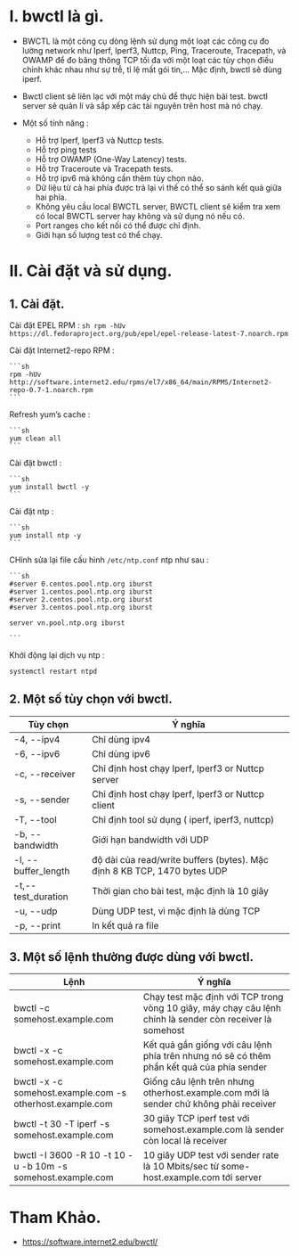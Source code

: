 # I. bwctl là gì.

- BWCTL là một công cụ dòng lệnh sử dụng một loạt các công cụ đo lường network như Iperf, Iperf3, Nuttcp, Ping, Traceroute, Tracepath, và OWAMP để đo băng thông TCP tối đa với một loạt các tùy chọn điều chỉnh khác nhau như sự trễ, tỉ lệ mất gói tin,... Mặc định, bwctl sẽ dùng iperf.

- Bwctl client sẽ liên lạc với một máy chủ để thực hiện bài test. bwctl server sẽ quản lí và sắp xếp các tài nguyên trên host mà nó chạy.

- Một số tính năng :
  - Hỗ trợ Iperf, Iperf3 và Nuttcp tests.
  - Hỗ trợ ping tests
  - Hỗ trợ OWAMP (One-Way Latency) tests.
  - Hỗ trợ Traceroute và Tracepath tests.
  - Hỗ trợ ipv6 mà không cần thêm tùy chọn nào.
  - Dữ liệu từ cả hai phía được trả lại vì thế có thể so sánh kết quả giữa hai phía.
  - Không yêu cầu local BWCTL server, BWCTL client sẽ kiểm tra xem có local BWCTL server hay không và sử dụng nó nếu có.
  - Port ranges cho kết nối có thể được chỉ định.
  -  Giới hạn số lượng test có thể chạy.

# II. Cài đặt và sử dụng.

## 1. Cài đặt.

Cài đặt EPEL RPM :
    ```sh
    rpm -hUv https://dl.fedoraproject.org/pub/epel/epel-release-latest-7.noarch.rpm
    ```

Cài đặt Internet2-repo RPM :

    ```sh
    rpm -hUv http://software.internet2.edu/rpms/el7/x86_64/main/RPMS/Internet2-repo-0.7-1.noarch.rpm
    ```

Refresh yum’s cache :

    ```sh
    yum clean all
    ```

Cài đặt bwctl :

    ```sh
    yum install bwctl -y
    ```

Cài đặt ntp :

    ```sh
    yum install ntp -y
    ```

CHỉnh sửa lại file cấu hình `/etc/ntp.conf` ntp như sau :

    ```sh
    #server 0.centos.pool.ntp.org iburst
    #server 1.centos.pool.ntp.org iburst
    #server 2.centos.pool.ntp.org iburst
    #server 3.centos.pool.ntp.org iburst

    server vn.pool.ntp.org iburst

    ```

Khởi động lại dịch vụ ntp :

```sh
systemctl restart ntpd
```

## 2. Một số tùy chọn với bwctl.

| Tùy chọn | Ý nghĩa |
|---------|--------------|
| -4, --ipv4 | Chỉ dùng ipv4 |
| -6, --ipv6 | Chỉ dùng ipv6 |
| -c, --receiver | Chỉ định host chạy Iperf, Iperf3 or Nuttcp server |
| -s, --sender | Chỉ định host chạy Iperf, Iperf3 or Nuttcp client |
| -T, --tool | Chỉ định tool sử dụng ( iperf, iperf3, nuttcp) |
| -b, --bandwidth  | Giới hạn bandwidth với UDP |
| -l, --buffer_length | độ dài của read/write buffers (bytes). Mặc định 8 KB TCP, 1470 bytes UDP |
| -t,--test_duration | Thời gian cho bài test, mặc định là 10 giây |
| -u, --udp | Dùng UDP test, vì mặc định là dùng TCP |
| -p, --print | In kết quả ra file |

## 3. Một số lệnh thường được dùng với bwctl.

|Lệnh|Ý nghĩa|
|----|-------|
|bwctl -c somehost.example.com|Chạy test mặc định với TCP trong vòng 10 giây, máy chạy câu lệnh chính là sender còn receiver là somehost|
|bwctl -x -c somehost.example.com|Kết quả gần giống với câu lệnh phía trên nhưng nó sẽ có thêm phần kết quả của phía sender|
|bwctl -x -c somehost.example.com -s otherhost.example.com|Giống câu lệnh trên nhưng otherhost.example.com mới là sender chứ không phải receiver|
|bwctl -t 30 -T iperf -s somehost.example.com|30 giây TCP iperf test với somehost.example.com là sender còn local là receiver|
|bwctl -I 3600 -R 10 -t 10 -u -b 10m -s somehost.example.com|10 giây UDP test với sender rate là 10 Mbits/sec từ some-host.example.com tới server|


# Tham Khảo.

- https://software.internet2.edu/bwctl/
